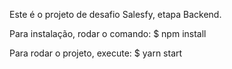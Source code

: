 Este é o projeto de desafio Salesfy, etapa Backend.

Para instalação, rodar o comando: $ npm install

Para rodar o projeto, execute: $ yarn start